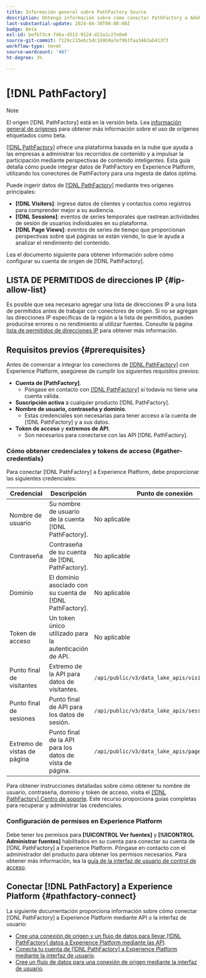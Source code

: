 ```yaml
---
title: Información general sobre PathFactory Source
description: Obtenga información sobre cómo conectar PathFactory a Adobe Experience Platform mediante API o la interfaz de usuario.
last-substantial-update: 2024-04-30T00:00:00Z
badge: Beta
exl-id: befb73c4-fd6a-4512-9124-d23a1c27e0e0
source-git-commit: f129c215ebc5dc169b9a7ef9b3faa3463ab413f3
workflow-type: tm+mt
source-wordcount: '467'
ht-degree: 3%

---
```


# [!DNL PathFactory]

>[!NOTE]
>
>El origen [!DNL PathFactory] está en la versión beta. Lea [información general de orígenes](../../home.md#terms-and-conditions) para obtener más información sobre el uso de orígenes etiquetados como beta.

[[!DNL PathFactory]](https://www.pathfactory.com/) ofrece una plataforma basada en la nube que ayuda a las empresas a administrar los recorridos de contenido y a impulsar la participación mediante perspectivas de contenido inteligentes. Esta guía detalla cómo puede integrar datos de PathFactory en Experience Platform, utilizando los conectores de PathFactory para una ingesta de datos óptima.

Puede ingerir datos de [[!DNL PathFactory]](https://www.pathfactory.com/) mediante tres orígenes principales:

* **[!DNL Visitors]**: ingrese datos de clientes y contactos como registros para comprender mejor a su audiencia.
* **[!DNL Sessions]**: eventos de series temporales que rastrean actividades de sesión de usuarios individuales en su plataforma.
* **[!DNL Page Views]**: eventos de series de tiempo que proporcionan perspectivas sobre qué páginas se están viendo, lo que le ayuda a analizar el rendimiento del contenido.

Lea el documento siguiente para obtener información sobre cómo configurar su cuenta de origen de [!DNL PathFactory].

## LISTA DE PERMITIDOS de direcciones IP {#ip-allow-list}

Es posible que sea necesario agregar una lista de direcciones IP a una lista de permitidos antes de trabajar con conectores de origen. Si no se agregan las direcciones IP específicas de la región a la lista de permitidos, pueden producirse errores o no rendimiento al utilizar fuentes. Consulte la página [lista de permitidos de direcciones IP](../../ip-address-allow-list.md) para obtener más información.

## Requisitos previos {#prerequisites}

Antes de comenzar a integrar los conectores de [[!DNL PathFactory]](https://www.pathfactory.com/) con Experience Platform, asegúrese de cumplir los siguientes requisitos previos:

* **Cuenta de [PathFactory]**.
   * Póngase en contacto con [[!DNL PathFactory]](https://www.pathfactory.com/portal/company/contactus.shtml) si todavía no tiene una cuenta válida.
* **Suscripción activa** a cualquier producto [!DNL PathFactory].
* **Nombre de usuario, contraseña y dominio**.
   * Estas credenciales son necesarias para tener acceso a la cuenta de [!DNL PathFactory] y a sus datos.
* **Token de acceso** y **extremos de API**.
   * Son necesarios para conectarse con las API [!DNL PathFactory].

### Cómo obtener credenciales y tokens de acceso {#gather-credentials}

Para conectar [!DNL PathFactory] a Experience Platform, debe proporcionar las siguientes credenciales:

| Credencial | Descripción | Punto de conexión |
| --- | --- | --- |
| Nombre de usuario | Su nombre de usuario de la cuenta [!DNL PathFactory]. | No aplicable |
| Contraseña | Contraseña de su cuenta de [!DNL PathFactory]. | No aplicable |
| Dominio | El dominio asociado con su cuenta de [!DNL PathFactory]. | No aplicable |
| Token de acceso | Un token único utilizado para la autenticación de API. | No aplicable |
| Punto final de visitantes | Extremo de la API para datos de visitantes. | `/api/public/v3/data_lake_apis/visitors.json` |
| Punto final de sesiones | Punto final de API para los datos de sesión. | `/api/public/v3/data_lake_apis/sessions.json` |
| Extremo de vistas de página | Punto final de la API para los datos de vista de página. | `/api/public/v3/data_lake_apis/page_views.json` |

Para obtener instrucciones detalladas sobre cómo obtener tu nombre de usuario, contraseña, dominio y token de acceso, visita el [[!DNL PathFactory] Centro de soporte](https://support.pathfactory.com/categories/adobe/). Este recurso proporciona guías completas para recuperar y administrar las credenciales.

### Configuración de permisos en Experience Platform

Debe tener los permisos para **[!UICONTROL Ver fuentes]** y **[!UICONTROL Administrar fuentes]** habilitados en su cuenta para conectar su cuenta de [!DNL PathFactory] a Experience Platform. Póngase en contacto con el administrador del producto para obtener los permisos necesarios. Para obtener más información, lea la [guía de la interfaz de usuario de control de acceso](../../../access-control/ui/overview.md).

## Conectar [!DNL PathFactory] a Experience Platform {#pathfactory-connect}

La siguiente documentación proporciona información sobre cómo conectar [!DNL PathFactory] a Experience Platform mediante API o la interfaz de usuario:

* [Cree una conexión de origen y un flujo de datos para llevar [!DNL PathFactory] datos a Experience Platform mediante las API](../../tutorials/api/create/marketing-automation/pathfactory.md).
* [Conecta tu cuenta de  [!DNL PathFactory] a Experience Platform mediante la interfaz de usuario](../../tutorials/ui/create/marketing-automation/pathfactory.md).
* [Cree un flujo de datos para una conexión de origen mediante la interfaz de usuario](../../tutorials/ui/dataflow/marketing-automation.md).
